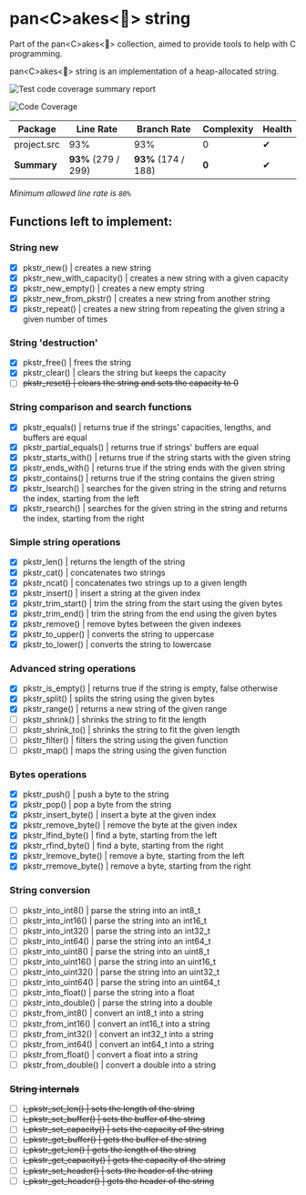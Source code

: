 # pan\<C\>akes\<🥞\> string

Part of the pan<C\>akes<🥞> collection, aimed to provide tools to help with C programming.

pan\<C\>akes\<🥞\> string is an implementation of a heap-allocated string.

![Test code coverage summary report](https://github.com/fowdre/panCakes-string/actions/workflows/test_coverage_summary_report.yml/badge.svg)

<!-- GENERATED COVERAGE START -->
![Code Coverage](https://img.shields.io/badge/Code%20Coverage-93%25-success?style=flat)

Package | Line Rate | Branch Rate | Complexity | Health
-------- | --------- | ----------- | ---------- | ------
project.src | 93% | 93% | 0 | ✔
**Summary** | **93%** (279 / 299) | **93%** (174 / 188) | **0** | ✔

_Minimum allowed line rate is `80%`_
<!-- GENERATED COVERAGE END -->

## Functions left to implement:

### String new

- [X] pkstr_new() | creates a new string
- [X] pkstr_new_with_capacity() | creates a new string with a given capacity
- [X] pkstr_new_empty() | creates a new empty string
- [X] pkstr_new_from_pkstr() | creates a new string from another string
- [X] pkstr_repeat() | creates a new string from repeating the given string a given number of times

### String 'destruction'

- [X] pkstr_free() | frees the string
- [X] pkstr_clear() | clears the string but keeps the capacity
- [ ] ~~pkstr_reset() | clears the string and sets the capacity to 0~~

### String comparison and search functions

- [X] pkstr_equals() | returns true if the strings' capacities, lengths, and buffers are equal
- [X] pkstr_partial_equals() | returns true if strings' buffers are equal
- [X] pkstr_starts_with() | returns true if the string starts with the given string
- [X] pkstr_ends_with() | returns true if the string ends with the given string
- [X] pkstr_contains() | returns true if the string contains the given string
- [X] pkstr_lsearch() | searches for the given string in the string and returns the index, starting from the left
- [X] pkstr_rsearch() | searches for the given string in the string and returns the index, starting from the right

### Simple string operations

- [X] pkstr_len() | returns the length of the string
- [X] pkstr_cat() | concatenates two strings
- [X] pkstr_ncat() | concatenates two strings up to a given length
- [X] pkstr_insert() | insert a string at the given index
- [X] pkstr_trim_start() | trim the string from the start using the given bytes
- [X] pkstr_trim_end() | trim the string from the end using the given bytes
- [X] pkstr_remove() | remove bytes between the given indexes
- [X] pkstr_to_upper() | converts the string to uppercase
- [X] pkstr_to_lower() | converts the string to lowercase

### Advanced string operations

- [X] pkstr_is_empty() | returns true if the string is empty, false otherwise
- [X] pkstr_split() | splits the string using the given bytes
- [X] pkstr_range() | returns a new string of the given range
- [ ] pkstr_shrink() | shrinks the string to fit the length
- [ ] pkstr_shrink_to() | shrinks the string to fit the given length
- [ ] pkstr_filter() | filters the string using the given function
- [ ] pkstr_map() | maps the string using the given function

### Bytes operations

- [X] pkstr_push() | push a byte to the string
- [X] pkstr_pop() | pop a byte from the string
- [X] pkstr_insert_byte() | insert a byte at the given index
- [X] pkstr_remove_byte() | remove the byte at the given index
- [X] pkstr_lfind_byte() | find a byte, starting from the left
- [X] pkstr_rfind_byte() | find a byte, starting from the right
- [X] pkstr_lremove_byte() | remove a byte, starting from the left
- [X] pkstr_rremove_byte() | remove a byte, starting from the right

### String conversion

- [ ] pkstr_into_int8() | parse the string into an int8_t
- [ ] pkstr_into_int16() | parse the string into an int16_t
- [ ] pkstr_into_int32() | parse the string into an int32_t
- [ ] pkstr_into_int64() | parse the string into an int64_t
- [ ] pkstr_into_uint8() | parse the string into an uint8_t
- [ ] pkstr_into_uint16() | parse the string into an uint16_t
- [ ] pkstr_into_uint32() | parse the string into an uint32_t
- [ ] pkstr_into_uint64() | parse the string into an uint64_t
- [ ] pkstr_into_float() | parse the string into a float
- [ ] pkstr_into_double() | parse the string into a double
- [ ] pkstr_from_int8() | convert an int8_t into a string
- [ ] pkstr_from_int16() | convert an int16_t into a string
- [ ] pkstr_from_int32() | convert an int32_t into a string
- [ ] pkstr_from_int64() | convert an int64_t into a string
- [ ] pkstr_from_float() | convert a float into a string
- [ ] pkstr_from_double() | convert a double into a string

### ~~String internals~~

- [ ] ~~i_pkstr_set_len() | sets the length of the string~~
- [ ] ~~i_pkstr_set_buffer() | sets the buffer of the string~~
- [ ] ~~i_pkstr_set_capacity() | sets the capacity of the string~~
- [ ] ~~i_pkstr_get_buffer() | gets the buffer of the string~~
- [ ] ~~i_pkstr_get_len() | gets the length of the string~~
- [ ] ~~i_pkstr_get_capacity() | gets the capacity of the string~~
- [ ] ~~i_pkstr_set_header() | sets the header of the string~~
- [ ] ~~i_pkstr_get_header() | gets the header of the string~~
